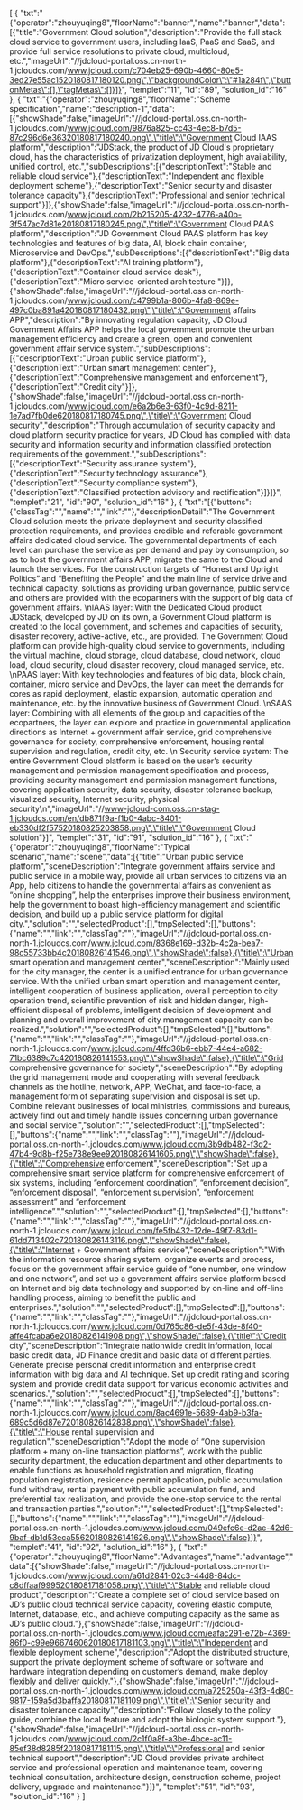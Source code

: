 [
	{
		"txt":"{\"operator\":\"zhouyuqing8\",\"floorName\":\"banner\",\"name\":\"banner\",\"data\":[{\"title\":\"Government Cloud solution\",\"description\":\"Provide the full stack cloud service to government users, including IaaS, PaaS and SaaS, and provide full service resolutions to private cloud, multicloud, etc.\",\"imageUrl\":\"//jdcloud-portal.oss.cn-north-1.jcloudcs.com/www.jcloud.com/c704eb25-690b-4660-80e5-3ed27e55ac1520180817180120.png\",\"backgroundColor\":\"#1a284f\",\"buttonMetas\":[],\"tagMetas\":[]}]}",
		"templet":"11",
		"id":"89",
		"solution_id":"16"
	},
	{
		"txt":"{\"operator\":\"zhouyuqing8\",\"floorName\":\"Scheme specification\",\"name\":\"description-1\",\"data\":[{\"showShade\":false,\"imageUrl\":\"//jdcloud-portal.oss.cn-north-1.jcloudcs.com/www.jcloud.com/9876a825-cc43-4ec8-b7d5-87c296d6e36320180817180240.png\",\"title\":\"Government Cloud IAAS platform\",\"description\":\"JDStack, the product of JD Cloud's proprietary cloud, has the characteristics of privatization deployment, high availability, unified control, etc.\",\"subDescriptions\":[{\"descriptionText\":\"Stable and reliable cloud service\"},{\"descriptionText\":\"Independent and flexible deployment scheme\"},{\"descriptionText\":\"Senior security and disaster tolerance capacity\"},{\"descriptionText\":\"Professional and senior technical support\"}]},{\"showShade\":false,\"imageUrl\":\"//jdcloud-portal.oss.cn-north-1.jcloudcs.com/www.jcloud.com/2b215205-4232-4776-a40b-3f547ac7d81e20180817180245.png\",\"title\":\"Government Cloud PAAS platform\",\"description\":\"JD Government Cloud PAAS platform has key technologies and features of big data, AI, block chain container, Microservice and DevOps.\",\"subDescriptions\":[{\"descriptionText\":\"Big data platform\"},{\"descriptionText\":\"AI training platform\"},{\"descriptionText\":\"Container cloud service desk\"},{\"descriptionText\":\"Micro service-oriented architecture \"}]},{\"showShade\":false,\"imageUrl\":\"//jdcloud-portal.oss.cn-north-1.jcloudcs.com/www.jcloud.com/c4799b1a-806b-4fa8-869e-497c0ba891a420180817180432.png\",\"title\":\"Government affairs APP\",\"description\":\"By innovating regulation capacity, JD Cloud Government Affairs APP helps the local government promote the urban management efficiency and create a green, open and convenient government affair service system.\",\"subDescriptions\":[{\"descriptionText\":\"Urban public service platform\"},{\"descriptionText\":\"Urban smart management center\"},{\"descriptionText\":\"Comprehensive management and enforcement\"},{\"descriptionText\":\"Credit city\"}]},{\"showShade\":false,\"imageUrl\":\"//jdcloud-portal.oss.cn-north-1.jcloudcs.com/www.jcloud.com/e6a2b6e3-63f0-4c9d-8211-1e7ad7fb0de620180817180745.png\",\"title\":\"Government Cloud security\",\"description\":\"Through accumulation of security capacity and cloud platform security practice for years, JD Cloud has complied with data security and information security and information classified protection requirements of the government.\",\"subDescriptions\":[{\"descriptionText\":\"Security assurance system\"},{\"descriptionText\":\"Security technology assurance\"},{\"descriptionText\":\"Security compliance system\"},{\"descriptionText\":\"Classified protection advisory and rectification\"}]}]}",
		"templet":"21",
		"id":"90",
		"solution_id":"16"
	},
	{
		"txt":"[{\"buttons\":{\"classTag\":\"\",\"name\":\"\",\"link\":\"\"},\"descriptionDetail\":\"The Government Cloud solution meets the private deployment and security classified protection requirements, and provides credible and referable government affairs dedicated cloud service. The governmental departments of each level can purchase the service as per demand and pay by consumption, so as to host the government affairs APP, migrate the same to the Cloud and launch the services. For the construction targets of “Honest and Upright Politics” and “Benefiting the People” and the main line of service drive and technical capacity, solutions as providing urban governance, public service and others are provided with the ecopartners with the support of big data of government affairs. \\nIAAS layer: With the Dedicated Cloud product JDStack, developed by JD on its own, a Government Cloud platform is created to the local government, and schemes and capacities of security, disaster recovery, active-active, etc., are provided. The Government Cloud platform can provide high-quality cloud service to governments, including the virtual machine, cloud storage, cloud database, cloud network, cloud load, cloud security, cloud disaster recovery, cloud managed service, etc. \\nPAAS layer: With key technologies and features of big data, block chain, container, micro service and DevOps, the layer can meet the demands for cores as rapid deployment, elastic expansion, automatic operation and maintenance, etc. by the innovative business of Government Cloud. \\nSAAS layer: Combining with all elements of the group and capacities of the ecopartners, the layer can explore and practice in governmental application directions as Internet + government affair service, grid comprehensive governance for society, comprehensive enforcement, housing rental supervision and regulation, credit city, etc. \\n Security service system: The entire Government Cloud platform is based on the user’s security management and permission management specification and process, providing security management and permission management functions, covering application security, data security, disaster tolerance backup, visualized security, Internet security, physical security\\n\",\"imageUrl\":\"//www-jcloud-com.oss.cn-stag-1.jcloudcs.com/en/db871f9a-f1b0-4abc-8401-eb330df2f57520180825203858.png\",\"title\":\"Government Cloud solution\"}]",
		"templet":"31",
		"id":"91",
		"solution_id":"16"
	},
	{
		"txt":"{\"operator\":\"zhouyuqing8\",\"floorName\":\"Typical scenario\",\"name\":\"scene\",\"data\":[{\"title\":\"Urban public service platform\",\"sceneDescription\":\"Integrate government affairs service and public service in a mobile way, provide all urban services to citizens via an App, help citizens to handle the governmental affairs as convenient as “online shopping”, help the enterprises improve their business environment, help the government to boast high-efficiency management and scientific decision, and build up a public service platform for digital city.\",\"solution\":\"\",\"selectedProduct\":[],\"tmpSelected\":[],\"buttons\":{\"name\":\"\",\"link\":\"\",\"classTag\":\"\"},\"imageUrl\":\"//jdcloud-portal.oss.cn-north-1.jcloudcs.com/www.jcloud.com/8368e169-d32b-4c2a-bea7-98c55733bb4c20180826141546.png\",\"showShade\":false},{\"title\":\"Urban smart operation and management center\",\"sceneDescription\":\"Mainly used for the city manager, the center is a unified entrance for urban governance service. With the unified urban smart operation and management center, intelligent cooperation of business application, overall perception to city operation trend, scientific prevention of risk and hidden danger, high-efficient disposal of problems, intelligent decision of development and planning and overall improvement of city management capacity can be realized.\",\"solution\":\"\",\"selectedProduct\":[],\"tmpSelected\":[],\"buttons\":{\"name\":\"\",\"link\":\"\",\"classTag\":\"\"},\"imageUrl\":\"//jdcloud-portal.oss.cn-north-1.jcloudcs.com/www.jcloud.com/4ffd36b6-ebb7-44e4-a682-71bc6389c7c420180826141553.png\",\"showShade\":false},{\"title\":\"Grid comprehensive governance for society\",\"sceneDescription\":\"By adopting the grid management mode and cooperating with several feedback channels as the hotline, network, APP, WeChat, and face-to-face, a management form of separating supervision and disposal is set up. Combine relevant businesses of local ministries, commissions and bureaus, actively find out and timely handle issues concerning urban governance and social service.\",\"solution\":\"\",\"selectedProduct\":[],\"tmpSelected\":[],\"buttons\":{\"name\":\"\",\"link\":\"\",\"classTag\":\"\"},\"imageUrl\":\"//jdcloud-portal.oss.cn-north-1.jcloudcs.com/www.jcloud.com/3b9db482-f3d2-47b4-9d8b-f25e738e9ee920180826141605.png\",\"showShade\":false},{\"title\":\"Comprehensive enforcement\",\"sceneDescription\":\"Set up a comprehensive smart service platform for comprehensive enforcement of six systems, including “enforcement coordination”, “enforcement decision”, “enforcement disposal”, “enforcement supervision”, “enforcement assessment” and “enforcement intelligence”.\",\"solution\":\"\",\"selectedProduct\":[],\"tmpSelected\":[],\"buttons\":{\"name\":\"\",\"link\":\"\",\"classTag\":\"\"},\"imageUrl\":\"//jdcloud-portal.oss.cn-north-1.jcloudcs.com/www.jcloud.com/fe5fb432-12de-49f7-83d1-61dd713402c720180826143116.png\",\"showShade\":false},{\"title\":\"Internet + Government affairs service\",\"sceneDescription\":\"With the information resource sharing system, organize events and process, focus on the government affair service guide of “one number, one window and one network”, and set up a government affairs service platform based on Internet and big data technology and supported by on-line and off-line handling process, aiming to benefit the public and enterprises.\",\"solution\":\"\",\"selectedProduct\":[],\"tmpSelected\":[],\"buttons\":{\"name\":\"\",\"link\":\"\",\"classTag\":\"\"},\"imageUrl\":\"//jdcloud-portal.oss.cn-north-1.jcloudcs.com/www.jcloud.com/0d765c86-de5f-43de-8f40-affe4fcaba6e20180826141908.png\",\"showShade\":false},{\"title\":\"Credit city\",\"sceneDescription\":\"Integrate nationwide credit information, local basic credit data, JD Finance credit and basic data of different parties. Generate precise personal credit information and enterprise credit information with big data and AI technique. Set up credit rating and scoring system and provide credit data support for various economic activities and scenarios.\",\"solution\":\"\",\"selectedProduct\":[],\"tmpSelected\":[],\"buttons\":{\"name\":\"\",\"link\":\"\",\"classTag\":\"\"},\"imageUrl\":\"//jdcloud-portal.oss.cn-north-1.jcloudcs.com/www.jcloud.com/8ac4691e-5689-4ab9-b3fa-689c5d6d87e720180826142838.png\",\"showShade\":false},{\"title\":\"House rental supervision and regulation\",\"sceneDescription\":\"Adopt the mode of “One supervision platform + many on-line transaction platforms”, work with the public security department, the education department and other departments to enable functions as household registration and migration, floating population registration, residence permit application, public accumulation fund withdraw, rental payment with public accumulation fund, and preferential tax realization,  and provide the one-stop service to the rental and transaction parties.\",\"solution\":\"\",\"selectedProduct\":[],\"tmpSelected\":[],\"buttons\":{\"name\":\"\",\"link\":\"\",\"classTag\":\"\"},\"imageUrl\":\"//jdcloud-portal.oss.cn-north-1.jcloudcs.com/www.jcloud.com/049efc6e-d2ae-42d6-9baf-db1d53eca55620180826141626.png\",\"showShade\":false}]}",
		"templet":"41",
		"id":"92",
		"solution_id":"16"
	},
	{
		"txt":"{\"operator\":\"zhouyuqing8\",\"floorName\":\"Advantages\",\"name\":\"advantage\",\"data\":[{\"showShade\":false,\"imageUrl\":\"//jdcloud-portal.oss.cn-north-1.jcloudcs.com/www.jcloud.com/a61d2841-02c3-44d8-84dc-c8dffaaf999520180817181058.png\",\"title\":\"Stable and reliable cloud product\",\"description\":\"Create a complete set of cloud service based on JD’s public cloud technical service capacity, covering elastic compute, Internet, database, etc., and achieve computing capacity as the same as JD’s public cloud.\"},{\"showShade\":false,\"imageUrl\":\"//jdcloud-portal.oss.cn-north-1.jcloudcs.com/www.jcloud.com/eafac291-e72b-4369-86f0-c99e9667460620180817181103.png\",\"title\":\"Independent and flexible deployment scheme\",\"description\":\"Adopt the distributed structure, support the private deployment scheme of software or software and hardware integration depending on customer’s demand, make deploy flexibly and deliver quickly.\"},{\"showShade\":false,\"imageUrl\":\"//jdcloud-portal.oss.cn-north-1.jcloudcs.com/www.jcloud.com/a725250a-43f3-4d80-9817-159a5d3baffa20180817181109.png\",\"title\":\"Senior security and disaster tolerance capacity\",\"description\":\"Follow closely to the policy guide, combine the local feature and adopt the biologic system support.\"},{\"showShade\":false,\"imageUrl\":\"//jdcloud-portal.oss.cn-north-1.jcloudcs.com/www.jcloud.com/2c1f0a8f-a3be-4bce-ac11-85ef38d8285f20180817181115.png\",\"title\":\"Professional and senior technical support\",\"description\":\"JD Cloud provides private architect service and professional operation and maintenance team, covering technical consultation, architecture design, construction scheme, project delivery, upgrade and maintenance.\"}]}",
		"templet":"51",
		"id":"93",
		"solution_id":"16"
	}
]